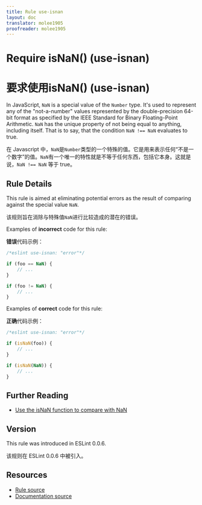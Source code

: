 ```yaml
---
title: Rule use-isnan
layout: doc
translator: molee1905
proofreader: molee1905
---
```

<!-- Note: No pull requests accepted for this file. See README.md in the root directory for details. -->

# Require isNaN() (use-isnan)

# 要求使用isNaN() (use-isnan)

In JavaScript, `NaN` is a special value of the `Number` type. It's used to represent any of the "not-a-number" values represented by the double-precision 64-bit format as specified by the IEEE Standard for Binary Floating-Point Arithmetic. `NaN` has the unique property of not being equal to anything, including itself. That is to say, that the condition `NaN !== NaN` evaluates to true.

在 Javascript 中，`NaN`是`Number`类型的一个特殊的值。它是用来表示任何“不是一个数字”的值。`NaN`有一个唯一的特性就是不等于任何东西，包括它本身。这就是说，`NaN !== NaN` 等于 true。

## Rule Details

This rule is aimed at eliminating potential errors as the result of comparing against the special value `NaN`.

该规则旨在消除与特殊值`NaN`进行比较造成的潜在的错误。

Examples of **incorrect** code for this rule:

**错误**代码示例：

```js
/*eslint use-isnan: "error"*/

if (foo == NaN) {
    // ...
}

if (foo != NaN) {
    // ...
}
```

Examples of **correct** code for this rule:

**正确**代码示例：

```js
/*eslint use-isnan: "error"*/

if (isNaN(foo)) {
    // ...
}

if (isNaN(NaN)) {
    // ...
}
```

## Further Reading

* [Use the isNaN function to compare with NaN](http://jslinterrors.com/use-the-isnan-function-to-compare-with-nan/)

## Version

This rule was introduced in ESLint 0.0.6.

该规则在 ESLint 0.0.6 中被引入。

## Resources

* [Rule source](https://github.com/eslint/eslint/tree/master/lib/rules/use-isnan.js)
* [Documentation source](https://github.com/eslint/eslint/tree/master/docs/rules/use-isnan.md)
